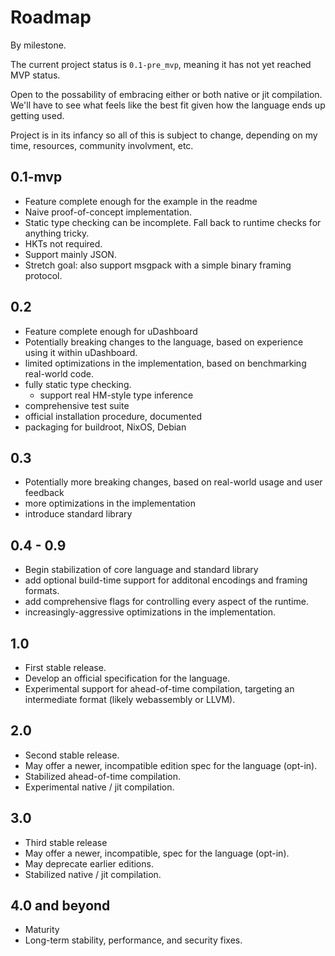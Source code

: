 # Roadmap #

By milestone.

The current project status is `0.1-pre_mvp`, meaning it has not yet reached MVP status.

Open to the possability of embracing either or both native or jit compilation. We'll have to see what
feels like the best fit given how the language ends up getting used.

Project is in its infancy so all of this is subject to change, depending on my time, resources, community involvment, etc.

## 0.1-mvp ##

- Feature complete enough for the example in the readme
- Naive proof-of-concept implementation.
- Static type checking can be incomplete. Fall back to runtime checks for anything tricky.
- HKTs not required.
- Support mainly JSON. 
- Stretch goal: also support msgpack with a simple binary framing protocol.

## 0.2 ##

- Feature complete enough for uDashboard
- Potentially breaking changes to the language, based on experience using it within uDashboard.
- limited optimizations in the implementation, based on benchmarking real-world code.
- fully static type checking.
  - support real HM-style type inference
- comprehensive test suite
- official installation procedure, documented
- packaging for buildroot, NixOS, Debian

## 0.3 ##

- Potentially more breaking changes, based on real-world usage and user feedback
- more optimizations in the implementation
- introduce standard library

## 0.4 - 0.9 ##

- Begin stabilization of core language and standard library
- add optional build-time support for additonal encodings and framing formats.
- add comprehensive flags for controlling every aspect of the runtime.
- increasingly-aggressive optimizations in the implementation.

## 1.0 ##

- First stable release.
- Develop an official specification for the language.
- Experimental support for ahead-of-time compilation, targeting an intermediate format (likely webassembly or LLVM).

## 2.0 ##

- Second stable release.
- May offer a newer, incompatible edition spec for the language (opt-in).
- Stabilized ahead-of-time compilation.
- Experimental native / jit compilation.

## 3.0 ##

- Third stable release
- May offer a newer, incompatible, spec for the language (opt-in).
- May deprecate earlier editions.
- Stabilized native / jit compilation.

## 4.0 and beyond ##

- Maturity
- Long-term stability, performance, and security fixes.

